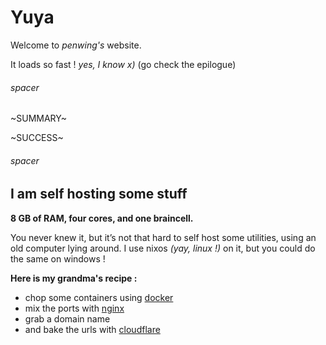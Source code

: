 # Yuya

Welcome to *penwing's* website.

It loads so fast ! *yes, I know x)* (go check the epilogue)

###### spacer

~SUMMARY~

~SUCCESS~

###### spacer

## I am self hosting some stuff

**8 GB of RAM, four cores, and one braincell.**

You never knew it, but it’s not that hard to self host some utilities, using 
an old computer lying around. I use nixos *(yay, linux !)* on it, but you 
could do the same on windows !

**Here is my grandma's recipe :**

- chop some containers using [docker](https://www.docker.com/get-started/)
- mix the ports with [nginx](https://www.freecodecamp.org/news/the-nginx-handbook/)
- grab a domain name
- and bake the urls with [cloudflare](https://www.cloudflare.com/)
